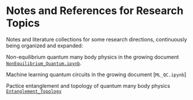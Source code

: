 # Notes and References for Research Topics

Notes and literature collections for some research directions, continuously being organized and expanded:

Non-equilibrium quantum many body physics in the growing document [`NonEquilibrium_Quantum.ipynb`](https://github.com/JSKao/Computational-Quantum-Many-Body-Physics/blob/main/Non_equilibrium.ipynb). 

Machine learning quantum circuits in the growing document [`ML_QC.ipynb`] 

Pactice entanglement and topology of quantum many body physics [`Entanglement_Topology`](https://github.com/JSKao/Computational-Quantum-Many-Body-Physics/blob/main/Entanglement_Topology.ipynb)

